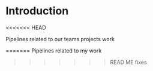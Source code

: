 # Introduction
<<<<<<< HEAD

Pipelines related to our teams projects work


=======
Pipelines related to my work
>>>>>>> READ ME fixes
